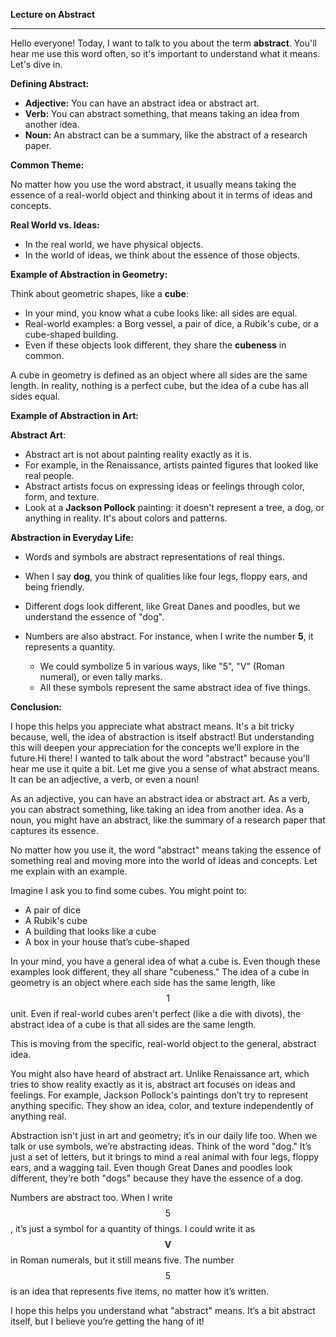 **Lecture on Abstract**

---

Hello everyone! Today, I want to talk to you about the term **abstract**. You'll hear me use this word often, so it's important to understand what it means. Let's dive in.

**Defining Abstract:**

- **Adjective:** You can have an abstract idea or abstract art.
- **Verb:** You can abstract something, that means taking an idea from another idea.
- **Noun:** An abstract can be a summary, like the abstract of a research paper.

**Common Theme:**

No matter how you use the word abstract, it usually means taking the essence of a real-world object and thinking about it in terms of ideas and concepts.

**Real World vs. Ideas:**

- In the real world, we have physical objects.
- In the world of ideas, we think about the essence of those objects.

**Example of Abstraction in Geometry:**

Think about geometric shapes, like a **cube**:
- In your mind, you know what a cube looks like: all sides are equal.
- Real-world examples: a Borg vessel, a pair of dice, a Rubik's cube, or a cube-shaped building.  
- Even if these objects look different, they share the **cubeness** in common.

A cube in geometry is defined as an object where all sides are the same length. In reality, nothing is a perfect cube, but the idea of a cube has all sides equal.

**Example of Abstraction in Art:**

**Abstract Art**:
- Abstract art is not about painting reality exactly as it is. 
- For example, in the Renaissance, artists painted figures that looked like real people.
- Abstract artists focus on expressing ideas or feelings through color, form, and texture.
- Look at a **Jackson Pollock** painting: it doesn't represent a tree, a dog, or anything in reality. It's about colors and patterns.

**Abstraction in Everyday Life:**

- Words and symbols are abstract representations of real things.
- When I say **dog**, you think of qualities like four legs, floppy ears, and being friendly.
- Different dogs look different, like Great Danes and poodles, but we understand the essence of "dog".

- Numbers are also abstract. For instance, when I write the number **5**, it represents a quantity.
  - We could symbolize 5 in various ways, like "5", "V" (Roman numeral), or even tally marks.
  - All these symbols represent the same abstract idea of five things.

**Conclusion:**

I hope this helps you appreciate what abstract means. It's a bit tricky because, well, the idea of abstraction is itself abstract! But understanding this will deepen your appreciation for the concepts we’ll explore in the future.Hi there! I wanted to talk about the word "abstract" because you'll hear me use it quite a bit. Let me give you a sense of what abstract means. It can be an adjective, a verb, or even a noun!

As an adjective, you can have an abstract idea or abstract art. As a verb, you can abstract something, like taking an idea from another idea. As a noun, you might have an abstract, like the summary of a research paper that captures its essence.

No matter how you use it, the word "abstract" means taking the essence of something real and moving more into the world of ideas and concepts. Let me explain with an example.

Imagine I ask you to find some cubes. You might point to:
- A pair of dice
- A Rubik's cube
- A building that looks like a cube
- A box in your house that’s cube-shaped

In your mind, you have a general idea of what a cube is. Even though these examples look different, they all share "cubeness." The idea of a cube in geometry is an object where each side has the same length, like $$1$$ unit. Even if real-world cubes aren't perfect (like a die with divots), the abstract idea of a cube is that all sides are the same length.

This is moving from the specific, real-world object to the general, abstract idea. 

You might also have heard of abstract art. Unlike Renaissance art, which tries to show reality exactly as it is, abstract art focuses on ideas and feelings. For example, Jackson Pollock's paintings don’t try to represent anything specific. They show an idea, color, and texture independently of anything real.

Abstraction isn't just in art and geometry; it’s in our daily life too. When we talk or use symbols, we’re abstracting ideas. Think of the word "dog." It’s just a set of letters, but it brings to mind a real animal with four legs, floppy ears, and a wagging tail. Even though Great Danes and poodles look different, they’re both "dogs" because they have the essence of a dog.

Numbers are abstract too. When I write $$5$$, it’s just a symbol for a quantity of things. I could write it as $$\mathbf{V}$$ in Roman numerals, but it still means five. The number $$5$$ is an idea that represents five items, no matter how it’s written.

I hope this helps you understand what "abstract" means. It’s a bit abstract itself, but I believe you’re getting the hang of it!